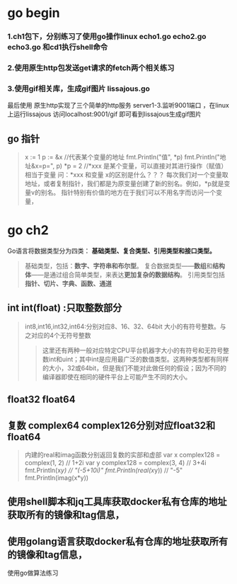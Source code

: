 # go begin
### 1.ch1包下，分别练习了使用go操作linux  echo1.go echo2.go echo3.go 和cd1执行shell命令
### 2.使用原生http包发送get请求的fetch两个相关练习
### 3.使用gif相关库，生成gif图片 lissajous.go
最后使用 原生http实现了三个简单的http服务 server1-3.监听9001端口 ，在linux上运行lissajous  访问localhost:9001/gif
即可看到lissajous生成gif图片

## go 指针
> 	x := 1
> 	p := &x //代表某个变量的地址
> 	fmt.Println("值", *p)
> 	fmt.Println("地址&x=p=", p)
> 	*p = 2 //*xxx 是某个变量，可以直接对其进行操作（赋值）相当于变量
> 	 问：*xxx 和变量 x的区别是什么？？？
> 	每次我们对一个变量取地址，或者复制指针，我们都是为原变量创建了新的别名。例如，*p就是变量v的别名。
> 	指针特别有价值的地方在于我们可以不用名字而访问一个变量，

# go ch2
Go语言将数据类型分为四类：
**基础类型、复合类型、引用类型和接口类型。**
> 基础类型，包括：**数字、字符串和布尔型**。
> 复合数据类型——**数组**和**结构体**——是通过组合简单类型，来表达**更加复杂的数据结构**。
> 引用类型包括**指针、切片、字典、函数、通道**

## int int(float) :只取整数部分
> int8,int16,int32,int64:分别对应8、16、32、64bit
> 大小的有符号整数。与之对应的4个无符号整数
> > 这里还有两种一般对应特定CPU平台机器字大小的有符号和无符号整数int和uint；其中int是应用最广泛的数值类型。这两种类型都有同样的大小，32或64bit，但是我们不能对此做任何的假设；因为不同的编译器即使在相同的硬件平台上可能产生不同的大小。

## float32 float64

## 复数  complex64 complex126分别对应float32和float64
> 内建的real和imag函数分别返回复数的实部和虚部
var x complex128 = complex(1, 2) // 1+2i
var y complex128 = complex(3, 4) // 3+4i
fmt.Println(x*y)                 // "(-5+10i)"
fmt.Println(real(x*y))           // "-5"
fmt.Println(imag(x*y))   


## 使用shell脚本和jq工具库获取docker私有仓库的地址获取所有的镜像和tag信息，
## 使用golang语言获取docker私有仓库的地址获取所有的镜像和tag信息，

使用go做算法练习
